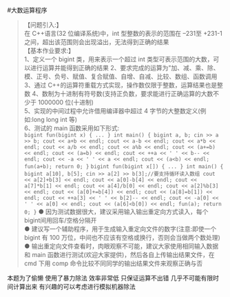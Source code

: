 #大数运算程序

>【问题引入:】   
在 C++语言(32 位编译系统)中，int 型整数的表示的范围在 –231至 +231-1 之间，超出该范围则会出现溢出，无法得到正确的结果   
【基本作业要求:】   
1、定义一个 bigint 类，用来表示一个超过 int 类型可表示范围的大数，可以进行运算并能得到正确的结果   2、要求完成的运算为"加、减、乘、除、模、正号、负号、赋值、复合赋值、自增、自减、比较、数组、函数调用   
3、通过 C++的运算符重载方式实现，操作数仅限于整数，运算结果也是整数 4、数制为十进制有符号数(支持正负数，要求能进行正确运算的大数不少于 1000000 位(十进制)   
5、实现的中间过程中允许借用编译器中超过 4 字节的大整数定义(例如:long long int 等)   
6、测试的 main 函数采用如下形式:   
`bigint fun(bigint x)
{
... }
int main() {
    bigint a, b;
    cin >> a >> b;
    cout << a+b << endl;
    cout << a-b << endl;
    cout << a*b << endl;
    cout << a/b << endl;
    cout << a%b << endl;
    cout << (a+=b) << endl;
    cout << (a=b) << endl;
    cout << ++a << ' ' << b-- << endl;
    cout << -a << ' ' << a << endl;
    cout << (a<b) << endl;
    fun(a+b);
    return 0;
}`
`bigint fun(bigint x[])
{
... }
int main() {
bigint a[10], b[5];
cin >> a[2] >> b[3];//要支持循环读入数组 cout << a[2]+b[3] << endl;
cout << a[0]-b[4] << endl;
cout << a[7]*b[1] << endl;
cout << a[4]/b[0] << endl;
cout << a[2]%b[3] << endl;
cout << (a[0]+=b[4]) << endl;
cout << (a[8]=b[1]) << endl;
cout << ++a[3] << ' ' << b[2]-- << endl; cout << -a[0] << ' ' << a[0] << endl; cout << (a[6]<b[0]) << endl;
fun(a);
return 0;
}`
● 因为测试数据很大，建议采用输入输出重定向方式读入，每个 bigint间用回车/空格分隔开   
● 建议写一个辅助程序，用于生成输入重定向文件的数字(注意:即使一个 bigint 有 100 万位，中间也不应该有空格或换行，否则会当做两个数处理)   
● 输出重定向文件查看时，肉眼观察不可能，建议大家使用相同输入数据和 main 函数进行测试(欢迎大家提供)，然后各自上传输出结果文件，在 cmd 下用 comp 命令比较不同同学的输出结果文件来观察正确与否


本题为了偷懒 使用了暴力除法 效率非常低 只保证运算不出错 几乎不可能有限时间计算出来
有兴趣的可以考虑进行模拟机器除法